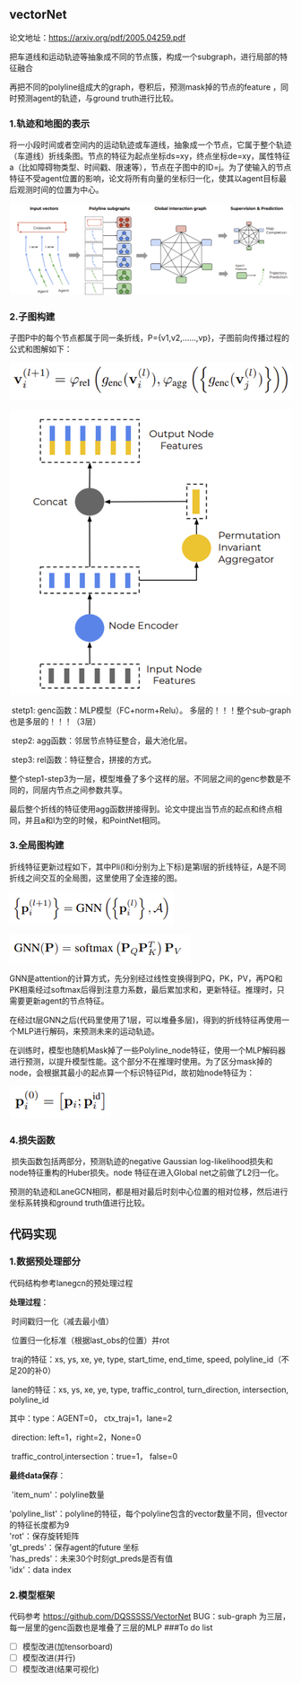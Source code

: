 ## vectorNet

论文地址：https://arxiv.org/pdf/2005.04259.pdf

把车道线和运动轨迹等抽象成不同的节点簇，构成一个subgraph，进行局部的特征融合

再把不同的polyline组成大的graph，卷积后，预测mask掉的节点的feature ，同时预测agent的轨迹，与ground truth进行比较。

### 1.轨迹和地图的表示

​	将一小段时间或者空间内的运动轨迹或车道线，抽象成一个节点，它属于整个轨迹（车道线）折线条图。节点的特征为起点坐标ds=xy，终点坐标de=xy，属性特征a（比如障碍物类型、时间戳、限速等），节点在子图中的ID=j。为了使输入的节点特征不受agent位置的影响，论文将所有向量的坐标归一化，使其以agent目标最后观测时间的位置为中心。

![](images/vectornet_overview.png)

### 2.子图构建

​	子图P中的每个节点都属于同一条折线，P={v1,v2,……,vp}，子图前向传播过程的公式和图解如下：

![](images/vectornet_formu2.png)

![](images/vectornet_fig3.png)

​	stetp1:  genc函数：MLP模型（FC+norm+Relu）。   多层的！！！整个sub-graph也是多层的！！！（3层）

​	step2:  agg函数：邻居节点特征整合，最大池化层。  

​	step3:  rel函数：特征整合，拼接的方式。  

​	整个step1-step3为一层，模型堆叠了多个这样的层。不同层之间的genc参数是不同的，同层内节点之间参数共享。

​	最后整个折线的特征使用agg函数拼接得到。论文中提出当节点的起点和终点相同，并且a和l为空的时候，和PointNet相同。

### 3.全局图构建

​	折线特征更新过程如下，其中Pli(l和i分别为上下标)是第l层的折线特征，A是不同折线之间交互的全局图，这里使用了全连接的图。

![](images/vectornet_formu4.png)

![](images/vectornet_formu5.png)

​	GNN是attention的计算方式，先分别经过线性变换得到PQ，PK，PV，再PQ和PK相乘经过softmax后得到注意力系数，最后累加求和，更新特征。推理时，只需要更新agent的节点特征。

​	在经过t层GNN之后(代码里使用了1层，可以堆叠多层)，得到的折线特征再使用一个MLP进行解码，来预测未来的运动轨迹。

​	在训练时，模型也随机Mask掉了一些Polyline_node特征，使用一个MLP解码器进行预测，以提升模型性能。这个部分不在推理时使用。为了区分mask掉的node，会根据其最小的起点算一个标识特征Pid，故初始node特征为：

![](images/vectornet_formu8.png)

### 4.损失函数

​	损失函数包括两部分，预测轨迹的negative Gaussian log-likelihood损失和node特征重构的Huber损失。node 特征在进入Global net之前做了L2归一化。

预测的轨迹和LaneGCN相同，都是相对最后时刻中心位置的相对位移，然后进行坐标系转换和ground truth值进行比较。

## 代码实现

### 1.数据预处理部分  

代码结构参考lanegcn的预处理过程  

**处理过程**：  

​	时间戳归一化（减去最小值）  

​	位置归一化标准（根据last_obs的位置）并rot  

​	traj的特征：xs, ys, xe, ye, type, start_time, end_time, speed, polyline_id（不足20的补0）  

​	lane的特征：xs, ys, xe, ye, type, traffic_control, turn_direction, intersection, polyline_id  

其中：type：AGENT=0， ctx_traj=1，lane=2  

​			direction:  left=1，right=2，None=0  

​			 traffic_control,intersection：true=1， false=0  

**最终data保存**：  

​			'item_num'：polyline数量  

​			'polyline_list'：polyline的特征，每个polyline包含的vector数量不同，但vector的特征长度都为9  
​			'rot'：保存旋转矩阵  
​			'gt_preds'：保存agent的future 坐标   
​			'has_preds'：未来30个时刻gt_preds是否有值  
​			'idx'：data index  
### 2.模型框架
代码参考 https://github.com/DQSSSSS/VectorNet
BUG：sub-graph 为三层，每一层里的genc函数也是堆叠了三层的MLP
###To do list
- [ ] 模型改进(加tensorboard)
- [ ] 模型改进(并行)
- [ ] 模型改进(结果可视化)
